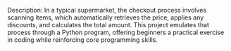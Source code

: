 Description:
In a typical supermarket, the checkout process involves scanning items, which automatically retrieves the price, applies any discounts, and calculates the total amount. This project emulates that process through a Python program, offering beginners a practical exercise in coding while reinforcing core programming skills.
